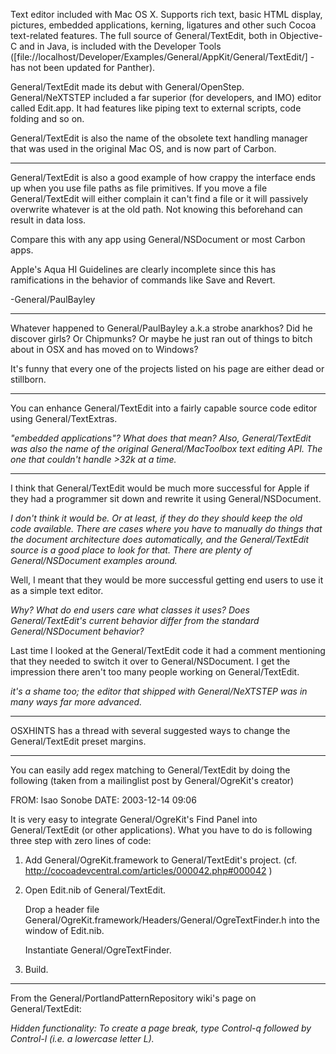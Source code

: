 Text editor included with Mac OS X. Supports rich text, basic HTML display, pictures, embedded applications, kerning, ligatures and other such Cocoa text-related features. The full source of General/TextEdit, both in Objective-C and in Java, is included with the Developer Tools ([file://localhost/Developer/Examples/General/AppKit/General/TextEdit/] - has not been updated for Panther).

General/TextEdit made its debut with General/OpenStep. General/NeXTSTEP included a far superior (for developers, and IMO) editor called Edit.app. It had features like piping text to external scripts,  code folding and so on.

General/TextEdit is also the name of the obsolete text handling manager that was used in the original Mac OS, and is now part of Carbon.

----

General/TextEdit is also a good example of how crappy the interface ends up when you use file paths as file primitives. If you move a file General/TextEdit will either complain it can't find a file or it will passively overwrite whatever is at the old path. Not knowing this beforehand can result in data loss.

Compare this with any app using General/NSDocument or most Carbon apps.

Apple's Aqua HI Guidelines are clearly incomplete since this has ramifications in the behavior of commands like Save and Revert.

-General/PaulBayley

----

Whatever happened to General/PaulBayley a.k.a strobe anarkhos? Did he discover girls? Or Chipmunks? Or maybe he just ran out of things to bitch about in OSX and has moved on to Windows?

It's funny that every one of the projects listed on his page are either dead or stillborn.

----

You can enhance General/TextEdit into a fairly capable source code editor using General/TextExtras.

*"embedded applications"? What does that mean? Also, General/TextEdit was also the name of the original General/MacToolbox text editing API. The one that couldn't handle >32k at a time.*

----

I think that General/TextEdit would be much more successful for Apple if they had a programmer sit down and rewrite it using General/NSDocument.

*I don't think it would be. Or at least, if they do they should keep the old code available. There are cases where you have to manually do things that the document architecture does automatically, and the General/TextEdit source is a good place to look for that. There are plenty of General/NSDocument examples around.*

Well, I meant that they would be more successful getting end users to use it as a simple text editor.

*Why? What do end users care what classes it uses? Does General/TextEdit's current behavior differ from the standard General/NSDocument behavior?*

Last time I looked at the General/TextEdit code it had a comment mentioning that they needed to switch it over to General/NSDocument. I get the impression there aren't too many people working on General/TextEdit.

*it's a shame too; the editor that shipped with General/NeXTSTEP was in many ways far more advanced.*

----
OSXHINTS has a thread with several suggested ways to change the General/TextEdit preset margins. 

----

You can easily add regex matching to General/TextEdit by doing the following (taken from a mailinglist post by General/OgreKit's creator)

FROM: Isao Sonobe
DATE: 2003-12-14 09:06


It is very easy to integrate General/OgreKit's Find Panel into General/TextEdit (or other applications).
What you have to do is following three step with zero lines of code:

1. Add General/OgreKit.framework to General/TextEdit's project. 
   (cf. http://cocoadevcentral.com/articles/000042.php#000042 )

2. Open Edit.nib of General/TextEdit. 

   Drop a header file General/OgreKit.framework/Headers/General/OgreTextFinder.h into the window of Edit.nib.

   Instantiate General/OgreTextFinder.

3. Build.

----

From the General/PortlandPatternRepository wiki's page on General/TextEdit:

*Hidden functionality: To create a page break, type Control-q followed by Control-l (i.e. a lowercase letter L).*